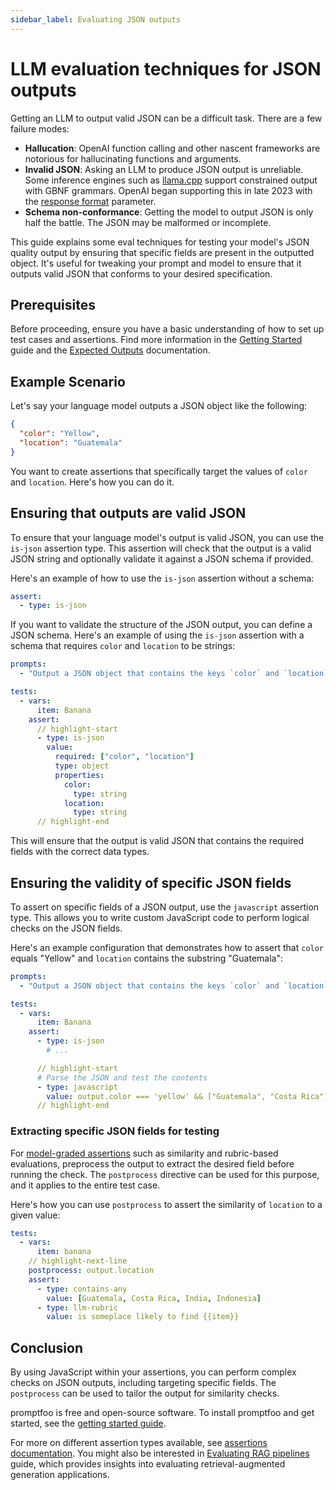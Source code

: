 ```yaml
---
sidebar_label: Evaluating JSON outputs
---
```


# LLM evaluation techniques for JSON outputs

Getting an LLM to output valid JSON can be a difficult task.  There are a few failure modes:

- **Hallucation**: OpenAI function calling and other nascent frameworks are notorious for hallucinating functions and arguments.
- **Invalid JSON**: Asking an LLM to produce JSON output is unreliable.  Some inference engines such as [llama.cpp](https://github.com/ggerganov/llama.cpp/tree/master) support constrained output with GBNF grammars.  OpenAI began supporting this in late 2023 with the [response format](https://platform.openai.com/docs/api-reference/chat/create#chat-create-response_format) parameter.
- **Schema non-conformance**: Getting the model to output JSON is only half the battle.  The JSON may be malformed or incomplete.

This guide explains some eval techniques for testing your model's JSON quality output by ensuring that specific fields are present in the outputted object.  It's useful for tweaking your prompt and model to ensure that it outputs valid JSON that conforms to your desired specification.

## Prerequisites

Before proceeding, ensure you have a basic understanding of how to set up test cases and assertions. Find more information in the [Getting Started](/docs/getting-started) guide and the [Expected Outputs](/docs/configuration/expected-outputs/index.md) documentation.

## Example Scenario

Let's say your language model outputs a JSON object like the following:

```json
{
  "color": "Yellow",
  "location": "Guatemala"
}
```

You want to create assertions that specifically target the values of `color` and `location`. Here's how you can do it.

## Ensuring that outputs are valid JSON

To ensure that your language model's output is valid JSON, you can use the `is-json` assertion type. This assertion will check that the output is a valid JSON string and optionally validate it against a JSON schema if provided.

Here's an example of how to use the `is-json` assertion without a schema:

```yaml
assert:
  - type: is-json
```

If you want to validate the structure of the JSON output, you can define a JSON schema. Here's an example of using the `is-json` assertion with a schema that requires `color` and `location` to be strings:

```yaml title=promptfooconfig.yaml
prompts:
  - "Output a JSON object that contains the keys `color` and `location`, describing the following object: {{item}}"

tests:
  - vars:
      item: Banana
    assert:
      // highlight-start
      - type: is-json
        value:
          required: ["color", "location"]
          type: object
          properties:
            color:
              type: string
            location:
              type: string
      // highlight-end
```

This will ensure that the output is valid JSON that contains the required fields with the correct data types.


## Ensuring the validity of specific JSON fields

To assert on specific fields of a JSON output, use the `javascript` assertion type. This allows you to write custom JavaScript code to perform logical checks on the JSON fields.

Here's an example configuration that demonstrates how to assert that `color` equals "Yellow" and `location` contains the substring "Guatemala":

```yaml
prompts:
  - "Output a JSON object that contains the keys `color` and `location`, describing the following object: {{item}}"

tests:
  - vars:
      item: Banana
    assert:
      - type: is-json
        # ...

      // highlight-start
      # Parse the JSON and test the contents
      - type: javascript
        value: output.color === 'yellow' && ["Guatemala", "Costa Rica"].includes(outputObj.location)
      // highlight-end
```

### Extracting specific JSON fields for testing

For [model-graded assertions](/docs/configuration/expected-outputs/model-graded) such as similarity and rubric-based evaluations, preprocess the output to extract the desired field before running the check. The `postprocess` directive can be used for this purpose, and it applies to the entire test case.

Here's how you can use `postprocess` to assert the similarity of `location` to a given value:

```yaml
tests:
  - vars:
      item: banana
    // highlight-next-line
    postprocess: output.location
    assert:
      - type: contains-any
        value: [Guatemala, Costa Rica, India, Indonesia]
      - type: llm-rubric
        value: is someplace likely to find {{item}}
```

## Conclusion

By using JavaScript within your assertions, you can perform complex checks on JSON outputs, including targeting specific fields. The `postprocess` can be used to tailor the output for similarity checks.

promptfoo is free and open-source software.  To install promptfoo and get started, see the [getting started guide](/docs/getting-started).

For more on different assertion types available, see [assertions documentation](/docs/configuration/expected-outputs).  You might also be interested in [Evaluating RAG pipelines](/docs/guides/evaluate-rag) guide, which provides insights into evaluating retrieval-augmented generation applications.
